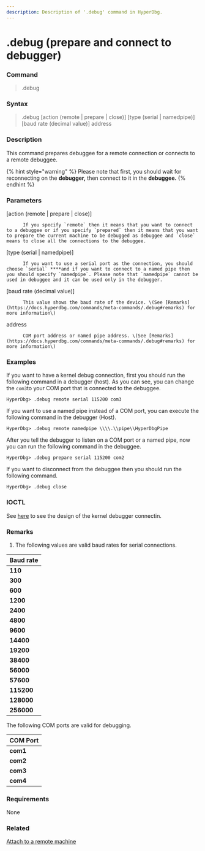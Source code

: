```yaml
---
description: Description of '.debug' command in HyperDbg.
---
```


# .debug \(prepare and connect to debugger\)

### Command

> .debug

### Syntax

> .debug \[action \(remote \| prepare \| close\)\] \[type \(serial \| namedpipe\)\] \[baud rate \(decimal value\)\] address

### Description

This command prepares debuggee for a remote connection or connects to a remote debuggee.

{% hint style="warning" %}
Please note that first, you should wait for reconnecting on the **debugger,** then connect to it in the **debuggee.**
{% endhint %}

### Parameters

\[action \(remote \| prepare \| close\)\]

          If you specify `remote` then it means that you want to connect to a debuggee or if you specify `prepared` then it means that you want to prepare the current machine to be debugged as debuggee and `close` means to close all the connections to the debuggee.

\[type \(serial \| namedpipe\)\]

          If you want to use a serial port as the connection, you should choose `serial` ****and if you want to connect to a named pipe then you should specify `namedpipe`. Please note that `namedpipe` cannot be used in debuggee and it can be used only in the debugger.

\[baud rate \(decimal value\)\]

          This value shows the baud rate of the device. \(See [Remarks](https://docs.hyperdbg.com/commands/meta-commands/.debug#remarks) for more information\)

address

          COM port address or named pipe address. \(See [Remarks](https://docs.hyperdbg.com/commands/meta-commands/.debug#remarks) for more information\)

### Examples

If you want to have a kernel debug connection, first you should run the following command in a debugger \(host\). As you can see, you can change the `com3`to your COM port that is connected to the debuggee. 

```text
HyperDbg> .debug remote serial 115200 com3
```

If you want to use a named pipe instead of a COM port, you can execute the following command in the debugger \(Host\).

```text
HyperDbg> .debug remote namedpipe \\\\.\\pipe\\HyperDbgPipe
```

After you tell the debugger to listen on a COM port or a named pipe, now you can run the following command in the debuggee.

```text
HyperDbg> .debug prepare serial 115200 com2
```

If you want to disconnect from the debuggee then you should run the following command.

```text
HyperDbg> .debug close
```

### IOCTL

See [here](https://docs.hyperdbg.com/design/debugger-internals/kernel-debugger/connection) to see the design of the kernel debugger connectin.

### **Remarks**

1. The following values are valid baud rates for serial connections.

| Baud rate |
| :--- |
| **110** |
| **300** |
| **600** |
| **1200** |
| **2400** |
| **4800** |
| **9600** |
| **14400** |
| **19200** |
| **38400** |
| **56000** |
| **57600** |
| **115200** |
| **128000** |
| **256000** |

The following COM ports are valid for debugging.

| COM Port |
| :--- |
| **com1** |
| **com2** |
| **com3** |
| **com4** |

### Requirements

None

### Related

[Attach to a remote machine](https://docs.hyperdbg.com/getting-started/attach-to-hyperdbg/attach-to-remote-machine)

